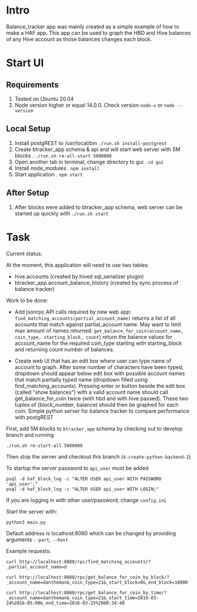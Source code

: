 # Intro

Balance_tracker app was mainly created as a simple example of how to make a HAF app. This app can be used to graph the HBD and Hive balances of any Hive account as those balances changes each block.

# Start UI

## Requirements

1. Tested on Ubuntu 20.04
2. Node version higher or equal 14.0.0. Check version `node-v` or `node --version`

## Local Setup

1. Install postgREST to /usr/local/bin `./run.sh install-postgrest`
2. Create btracker_app schema & api and will start web server with 5M blocks . `./run.sh re-all-start 5000000`
3. Open another tab in terminal, change directory to gui . `cd gui`
4. Install node_modules . `npm install`
5. Start application . `npm start`

## After Setup

1. After blocks were added to btracker_app schema, web server can be started up quickly with `./run.sh start`

# Task

Current status:

At the moment, this application will need to use two tables:

- hive.accounts (created by hived sql_serializer plugin)
- btracker_app.account_balance_history (created by sync process of balance tracker)

Work to be done:

- Add jsonrpc API calls required by new web app:
  `find_matching_accounts(partial_account_name)` returns a list of all accounts that match against partial_account name. May want to limit max amount of names returned.
  `get_balance_for_coin(account_name, coin_type, starting_block, count`) return the balance values for account_name for the required coin_type starting with starting_block and returning count number of balances.

- Create web UI that has an edit box where user can type name of account to graph. After some number of characters have been typed, dropdown should appear below edit box with possible account names that match partially typed name (dropdown filled using find_matching_accounts). Pressing enter or button beside the edit box (called "show balances") with a valid account name should call get_balance_for_coin twice (with hbd and with hive passed). These two tuples of (block_number, balance) should then be graphed for each coin.
Simple python server for balance tracker to compare performance with postgREST

First, add 5M blocks to `btracker_app` schema by checking out to develop branch and running 
```
./run.sh re-start-all 5000000
```

Then stop the server and checkout this branch (`4-create-python-backend-2`)

To startup the server password to `api_user` must be added
```
psql -d haf_block_log -c "ALTER USER api_user WITH PASSWORD 'api_user';"
psql -d haf_block_log -c "ALTER USER api_user WITH LOGIN;"
```

If you are logging in with other user/password, change `config.ini`

Start the server with:
```
python3 main.py
```

Default address is localhost:8080 which can be changed by providing arguments `--port`, `--host`

Example requests:

```
curl http://localhost:8080/rpc/find_matching_accounts/?_partial_account_name=d
```
```
curl http://localhost:8080/rpc/get_balance_for_coin_by_block/?_account_name=dantheman&_coin_type=21&_start_block=0&_end_block=10000
```
```
curl http://localhost:8080/rpc/get_balance_for_coin_by_time/?_account_name=dantheman&_coin_type=21&_start_time=2016-03-24%2016:05:00&_end_time=2016-03-25%2000:34:48
```
